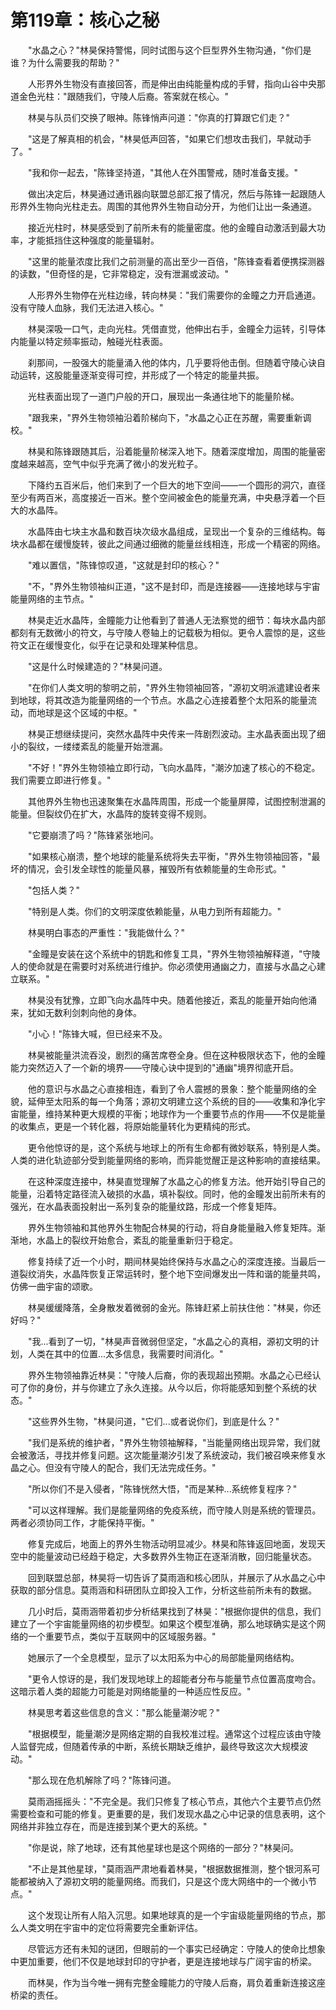 # 第119章：核心之秘

　　"水晶之心？"林昊保持警惕，同时试图与这个巨型界外生物沟通，"你们是谁？为什么需要我的帮助？"

　　人形界外生物没有直接回答，而是伸出由纯能量构成的手臂，指向山谷中央那道金色光柱："跟随我们，守陵人后裔。答案就在核心。"

　　林昊与队员们交换了眼神。陈锋悄声问道："你真的打算跟它们走？"

　　"这是了解真相的机会，"林昊低声回答，"如果它们想攻击我们，早就动手了。"

　　"我和你一起去，"陈锋坚持道，"其他人在外围警戒，随时准备支援。"

　　做出决定后，林昊通过通讯器向联盟总部汇报了情况，然后与陈锋一起跟随人形界外生物向光柱走去。周围的其他界外生物自动分开，为他们让出一条通道。

　　接近光柱时，林昊感受到了前所未有的能量密度。他的金瞳自动激活到最大功率，才能抵挡住这种强度的能量辐射。

　　"这里的能量浓度比我们之前测量的高出至少一百倍，"陈锋查看着便携探测器的读数，"但奇怪的是，它非常稳定，没有泄漏或波动。"

　　人形界外生物停在光柱边缘，转向林昊："我们需要你的金瞳之力开启通道。没有守陵人血脉，我们无法进入核心。"

　　林昊深吸一口气，走向光柱。凭借直觉，他伸出右手，金瞳全力运转，引导体内能量以特定频率振动，触碰光柱表面。

　　刹那间，一股强大的能量涌入他的体内，几乎要将他击倒。但随着守陵心诀自动运转，这股能量逐渐变得可控，并形成了一个特定的能量共振。

　　光柱表面出现了一道门户般的开口，展现出一条通往地下的能量阶梯。

　　"跟我来，"界外生物领袖沿着阶梯向下，"水晶之心正在苏醒，需要重新调校。"

　　林昊和陈锋跟随其后，沿着能量阶梯深入地下。随着深度增加，周围的能量密度越来越高，空气中似乎充满了微小的发光粒子。

　　下降约五百米后，他们来到了一个巨大的地下空间——一个圆形的洞穴，直径至少有两百米，高度接近一百米。整个空间被金色的能量充满，中央悬浮着一个巨大的水晶阵。

　　水晶阵由七块主水晶和数百块次级水晶组成，呈现出一个复杂的三维结构。每块水晶都在缓慢旋转，彼此之间通过细微的能量丝线相连，形成一个精密的网络。

　　"难以置信，"陈锋惊叹道，"这就是封印的核心？"

　　"不，"界外生物领袖纠正道，"这不是封印，而是连接器——连接地球与宇宙能量网络的主节点。"

　　林昊走近水晶阵，金瞳能力让他看到了普通人无法察觉的细节：每块水晶内部都刻有无数微小的符文，与守陵人卷轴上的记载极为相似。更令人震惊的是，这些符文正在缓慢变化，似乎在记录和处理某种信息。

　　"这是什么时候建造的？"林昊问道。

　　"在你们人类文明的黎明之前，"界外生物领袖回答，"源初文明派遣建设者来到地球，将其改造为能量网络的一个节点。水晶之心连接着整个太阳系的能量流动，而地球是这个区域的中枢。"

　　林昊正想继续提问，突然水晶阵中央传来一阵剧烈波动。主水晶表面出现了细小的裂纹，一缕缕紊乱的能量开始泄漏。

　　"不好！"界外生物领袖立即行动，飞向水晶阵，"潮汐加速了核心的不稳定。我们需要立即进行修复。"

　　其他界外生物也迅速聚集在水晶阵周围，形成一个能量屏障，试图控制泄漏的能量。但裂纹仍在扩大，水晶阵的旋转变得不规则。

　　"它要崩溃了吗？"陈锋紧张地问。

　　"如果核心崩溃，整个地球的能量系统将失去平衡，"界外生物领袖回答，"最坏的情况，会引发全球性的能量风暴，摧毁所有依赖能量的生命形式。"

　　"包括人类？"

　　"特别是人类。你们的文明深度依赖能量，从电力到所有超能力。"

　　林昊明白事态的严重性："我能做什么？"

　　"金瞳是安装在这个系统中的钥匙和修复工具，"界外生物领袖解释道，"守陵人的使命就是在需要时对系统进行维护。你必须使用通幽之力，直接与水晶之心建立联系。"

　　林昊没有犹豫，立即飞向水晶阵中央。随着他接近，紊乱的能量开始向他涌来，犹如无数利剑刺向他的身体。

　　"小心！"陈锋大喊，但已经来不及。

　　林昊被能量洪流吞没，剧烈的痛苦席卷全身。但在这种极限状态下，他的金瞳能力突然迈入了一个新的境界——守陵心诀中提到的"通幽"境界彻底开启。

　　他的意识与水晶之心直接相连，看到了令人震撼的景象：整个能量网络的全貌，延伸至太阳系的每一个角落；源初文明建立这个系统的目的——收集和净化宇宙能量，维持某种更大规模的平衡；地球作为一个重要节点的作用——不仅是能量的收集点，更是一个转化器，将原始能量转化为更精纯的形式。

　　更令他惊讶的是，这个系统与地球上的所有生命都有微妙联系，特别是人类。人类的进化轨迹部分受到能量网络的影响，而异能觉醒正是这种影响的直接结果。

　　在这种深度连接中，林昊直觉理解了水晶之心的修复方法。他开始引导自己的能量，沿着特定路径流入破损的水晶，填补裂纹。同时，他的金瞳发出前所未有的强光，在水晶表面投射出一系列复杂的能量纹路，形成一个修复矩阵。

　　界外生物领袖和其他界外生物配合林昊的行动，将自身能量融入修复矩阵。渐渐地，水晶上的裂纹开始愈合，紊乱的能量重新归于稳定。

　　修复持续了近一个小时，期间林昊始终保持与水晶之心的深度连接。当最后一道裂纹消失，水晶阵恢复正常运转时，整个地下空间爆发出一阵和谐的能量共鸣，仿佛一曲宇宙的颂歌。

　　林昊缓缓降落，全身散发着微弱的金光。陈锋赶紧上前扶住他："林昊，你还好吗？"

　　"我...看到了一切，"林昊声音微弱但坚定，"水晶之心的真相，源初文明的计划，人类在其中的位置...太多信息，我需要时间消化。"

　　界外生物领袖靠近林昊："守陵人后裔，你的表现超出预期。水晶之心已经认可了你的身份，并与你建立了永久连接。从今以后，你将能感知到整个系统的状态。"

　　"这些界外生物，"林昊问道，"它们...或者说你们，到底是什么？"

　　"我们是系统的维护者，"界外生物领袖解释，"当能量网络出现异常，我们就会被激活，寻找并修复问题。这次能量潮汐引发了系统波动，我们被召唤来修复水晶之心。但没有守陵人的配合，我们无法完成任务。"

　　"所以你们不是入侵者，"陈锋恍然大悟，"而是某种...系统修复程序？"

　　"可以这样理解。我们是能量网络的免疫系统，而守陵人则是系统的管理员。两者必须协同工作，才能保持平衡。"

　　修复完成后，地面上的界外生物活动明显减少。林昊和陈锋返回地面，发现天空中的能量波动已经趋于稳定，大多数界外生物正在逐渐消散，回归能量状态。

　　回到联盟总部，林昊将一切告诉了莫雨涵和核心团队，并展示了从水晶之心中获取的部分信息。莫雨涵和科研团队立即投入工作，分析这些前所未有的数据。

　　几小时后，莫雨涵带着初步分析结果找到了林昊："根据你提供的信息，我们建立了一个宇宙能量网络的初步模型。如果这个模型准确，那么地球确实是这个网络的一个重要节点，类似于互联网中的区域服务器。"

　　她展示了一个全息模型，显示了以太阳系为中心的局部能量网络结构。

　　"更令人惊讶的是，我们发现地球上的超能者分布与能量节点位置高度吻合。这暗示着人类的超能力可能是对网络能量的一种适应性反应。"

　　林昊思考着这些信息的含义："那么能量潮汐呢？"

　　"根据模型，能量潮汐是网络定期的自我校准过程。通常这个过程应该由守陵人监督完成，但随着传承的中断，系统长期缺乏维护，最终导致这次大规模波动。"

　　"那么现在危机解除了吗？"陈锋问道。

　　莫雨涵摇摇头："不完全是。我们只修复了核心节点，其他六个主要节点仍然需要检查和可能的修复。更重要的是，我们发现水晶之心中记录的信息表明，这个网络并非独立存在，而是连接到某个更大的系统。"

　　"你是说，除了地球，还有其他星球也是这个网络的一部分？"林昊问。

　　"不止是其他星球，"莫雨涵严肃地看着林昊，"根据数据推测，整个银河系可能都被纳入了源初文明的能量网络。而我们，只是这个庞大网络中的一个微小节点。"

　　这个发现让所有人陷入沉思。如果地球真的是一个宇宙级能量网络的节点，那么人类文明在宇宙中的定位将需要完全重新评估。

　　尽管远方还有未知的谜团，但眼前的一个事实已经确定：守陵人的使命比想象中更加重要，他们不仅是地球封印的守护者，更是连接地球与广阔宇宙的桥梁。

　　而林昊，作为当今唯一拥有完整金瞳能力的守陵人后裔，肩负着重新连接这座桥梁的责任。 